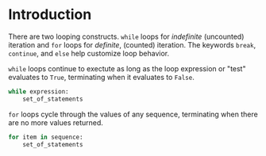 # Introduction

There are two looping constructs.
`while` loops for _indefinite_ (uncounted) iteration and `for` loops for  _definite_, (counted) iteration.
The keywords `break`, `continue`, and `else` help customize loop behavior.

`while` loops continue to exectute as long as the loop expression or "test" evaluates to `True`, terminating when it evaluates to `False`.

```python
while expression:
    set_of_statements
```

`for` loops cycle through the values of any sequence, terminating when there are no more values returned.

```python
for item in sequence:
    set_of_statements
```
